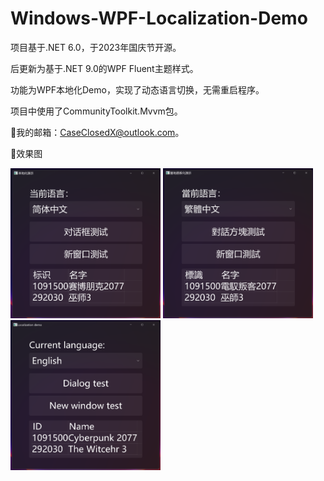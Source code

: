 # Windows-WPF-Localization-Demo
 项目基于.NET 6.0，于2023年国庆节开源。

 后更新为基于.NET 9.0的WPF Fluent主题样式。

 功能为WPF本地化Demo，实现了动态语言切换，无需重启程序。

 项目中使用了CommunityToolkit.Mvvm包。
 
🌟我的邮箱：CaseClosedX@outlook.com。

🌟效果图

<div>
<img src="https://github.com/Case-Closed-X/Windows-WPF-Localization-Demo/blob/00dbc6628e30a96fe0a3027f94387ece28b30b31/Images/Chinese%20Simplified.png" width="240px" height="240px" />
<img src="https://github.com/Case-Closed-X/Windows-WPF-Localization-Demo/blob/00dbc6628e30a96fe0a3027f94387ece28b30b31/Images/Chinese%20Traditional.png" width="240px" height="240px" />
 <img src="https://github.com/Case-Closed-X/Windows-WPF-Localization-Demo/blob/00dbc6628e30a96fe0a3027f94387ece28b30b31/Images/English.png" width="240px" height="240px" />
</div>
